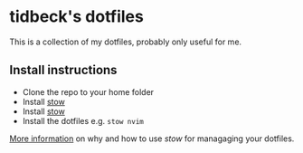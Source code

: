 # tidbeck's dotfiles

This is a collection of my dotfiles, probably only useful for me.

## Install instructions

* Clone the repo to your home folder
* Install [stow](https://www.gnu.org/software/stow/)
* Install [stow](https://www.gnu.org/software/stow/)
* Install the dotfiles e.g. `stow nvim`

[More information](http://brandon.invergo.net/news/2012-05-26-using-gnu-stow-to-manage-your-dotfiles.html) on why and how to use _stow_ for managaging your dotfiles.
